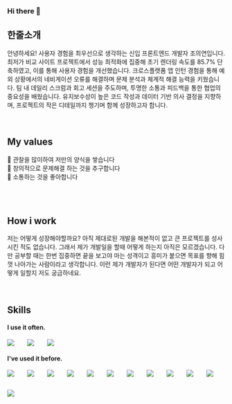 ### Hi there 👋

## 한줄소개
안녕하세요! 사용자 경험을 최우선으로 생각하는 신입 프론트엔드 개발자 조의연입니다.
최저가 비교 사이트 프로젝트에서 성능 최적화에 집중해 초기 렌더링 속도를 85.7% 단축하였고, 이를 통해 사용자 경험을 개선했습니다.
크로스플랫폼 앱 인턴 경험을 통해 예외 상황에서의 네비게이션 오류를 해결하며 문제 분석과 체계적 해결 능력을 키웠습니다.
팀 내 데일리 스크럼과 회고 세션을 주도하며, 투명한 소통과 피드백을 통한 협업의 중요성을 배웠습니다.
유지보수성이 높은 코드 작성과 데이터 기반 의사 결정을 지향하며, 프로젝트의 작은 디테일까지 챙기며 함께 성장하고자 합니다.
<br />
<br />
<br />
## My values
🌱 관찰을 많이하여 저만의 양식을 쌓습니다<br />
🤔 창의적으로 문제해결 하는 것을 추구합니다<br />
💬 소통하는 것을 좋아합니다<br />
<br />
<br />
<br />
## How i work
저는 어떻게 성장해야할까요? 아직 제대로된 개발을 해본적이 없고 큰 프로젝트를 성사시킨 적도 없습니다. 그래서 제가 개발일을 할때 어떻게 하는지 아직은 모르겠습니다. 다만 공부할 때는 한번 집중하면 끝을 보고야 마는 성격이고 흥미가 붙으면 목표를 향해 힘껏 나아가는 사람이라고 생각합니다. 이런 제가 개발자가 된다면 어떤 개발자가 되고 어떻게 일할지 저도 궁금하네요.
<br />
<br />
<br />
## Skills
#### I use it often.
<div style="display:flex;gap:30px;flex-wrap:wrap;">
  <img src="https://img.shields.io/badge/ts-3178C6?style=for-the-badge&logo=typescript&logoColor=white">
  <img src="https://img.shields.io/badge/react-61DAFB?style=for-the-badge&logo=react&logoColor=black">
  <img src="https://img.shields.io/badge/HTML5-E34F26?style=for-the-badge&logo=html5&logoColor=white"/>
</div>

#### I've used it before.
<div style="display:flex;gap:30px;flex-wrap:wrap;">
  <img src="https://img.shields.io/badge/js-F7DF1E?style=for-the-badge&logo=javascript&logoColor=black">
  <img src="https://img.shields.io/badge/express-000000?style=for-the-badge&logo=express&logoColor=white">
  <img src="https://img.shields.io/badge/CSS3-1572B6?style=for-the-badge&logo=css3&logoColor=white"/>
  <img src="https://img.shields.io/badge/HTML5-E34F26?style=for-the-badge&logo=html5&logoColor=white"/>
  <img src="https://img.shields.io/badge/Android Studio-3DDC84?style=for-the-badge&logo=Android Studio&logoColor=white"/>
  <img src="https://img.shields.io/badge/MySQL-4479A1?style=for-the-badge&logo=mysql&logoColor=white">
  <img src="https://img.shields.io/badge/Android-3DDC84?style=for-the-badge&logo=android&logoColor=white">
  <img src="https://img.shields.io/badge/iOS-000000?style=for-the-badge&logo=iOS&logoColor=white">
  <img src="https://img.shields.io/badge/Java-007396?style=for-the-badge&logo=Java&logoColor=white">
  <img src="https://img.shields.io/badge/Kotlin-7F52FF?style=for-the-badge&logo=Kotlin&logoColor=white">
  <img src="https://img.shields.io/badge/Docker-2496ED?style=for-the-badge&logo=Docker&logoColor=white">
  <img src="https://img.shields.io/badge/AWS-232F3E?style=for-the-badge&logo=amazonaws&logoColor=white">
</div>
<br />
<br />
<br />

